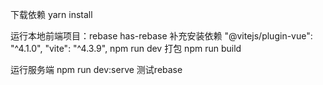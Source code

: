 下载依赖
yarn install

运行本地前端项目：rebase
has-rebase
补充安装依赖
"@vitejs/plugin-vue": "^4.1.0",
"vite": "^4.3.9",
npm run dev
打包
npm run build

运行服务端
npm run dev:serve
测试rebase